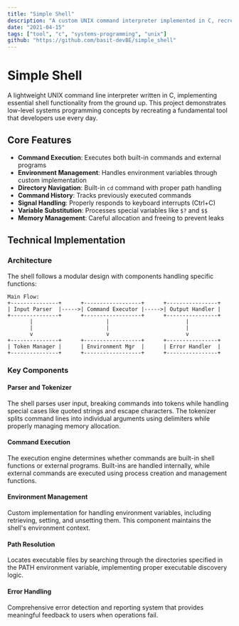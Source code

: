 ```yaml
---
title: "Simple Shell"
description: "A custom UNIX command interpreter implemented in C, recreating core shell functionality from scratch."
date: "2021-04-15"
tags: ["tool", "c", "systems-programming", "unix"]
github: "https://github.com/basit-devBE/simple_shell"
---
```

# Simple Shell

A lightweight UNIX command line interpreter written in C, implementing essential shell functionality from the ground up. This project demonstrates low-level systems programming concepts by recreating a fundamental tool that developers use every day.

## Core Features

- **Command Execution**: Executes both built-in commands and external programs
- **Environment Management**: Handles environment variables through custom implementation
- **Directory Navigation**: Built-in `cd` command with proper path handling
- **Command History**: Tracks previously executed commands
- **Signal Handling**: Properly responds to keyboard interrupts (Ctrl+C)
- **Variable Substitution**: Processes special variables like `$?` and `$$`
- **Memory Management**: Careful allocation and freeing to prevent leaks

## Technical Implementation

### Architecture

The shell follows a modular design with components handling specific functions:

```
Main Flow:
+---------------+      +------------------+      +----------------+
| Input Parser  |----->| Command Executor |----->| Output Handler |
+---------------+      +------------------+      +----------------+
       |                       |                        |
       |                       |                        |
       v                       v                        v
+---------------+      +------------------+      +----------------+
| Token Manager |      | Environment Mgr  |      | Error Handler  |
+---------------+      +------------------+      +----------------+
```

### Key Components

#### Parser and Tokenizer
The shell parses user input, breaking commands into tokens while handling special cases like quoted strings and escape characters. The tokenizer splits command lines into individual arguments using delimiters while properly managing memory allocation.

#### Command Execution
The execution engine determines whether commands are built-in shell functions or external programs. Built-ins are handled internally, while external commands are executed using process creation and management functions.

#### Environment Management
Custom implementation for handling environment variables, including retrieving, setting, and unsetting them. This component maintains the shell's environment context.

#### Path Resolution
Locates executable files by searching through the directories specified in the PATH environment variable, implementing proper executable discovery logic.

#### Error Handling
Comprehensive error detection and reporting system that provides meaningful feedback to users when operations fail.